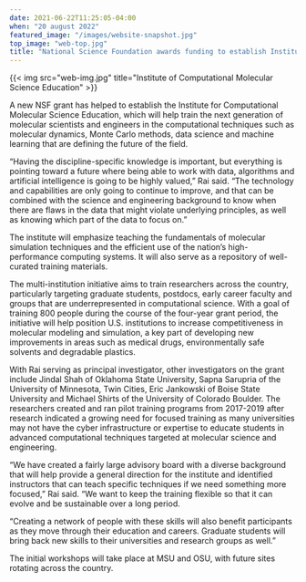 ```yaml
---
date: 2021-06-22T11:25:05-04:00
when: "20 august 2022"
featured_image: "/images/website-snapshot.jpg"
top_image: "web-top.jpg"
title: "National Science Foundation awards funding to establish Institute of Computational Molecular Science Education (October 2021)"
---
```


{{< img src="web-img.jpg" title="Institute of Computational Molecular Science Education" >}}

A new NSF grant has helped to establish the Institute for Computational Molecular Science Education, which will help train the next generation of molecular scientists and engineers in the computational techniques such as molecular dynamics, Monte Carlo methods, data science and machine learning that are defining the future of the field.

 “Having the discipline-specific knowledge is important, but everything is pointing toward a future where being able to work with data, algorithms and artificial intelligence is going to be highly valued,” Rai said. “The technology and capabilities are only going to continue to improve, and that can be combined with the science and engineering background to know when there are flaws in the data that might violate underlying principles, as well as knowing which part of the data to focus on.”

The institute will emphasize teaching the fundamentals of molecular simulation techniques and the efficient use of the nation’s high-performance computing systems. It will also serve as a repository of well-curated training materials.

The multi-institution initiative aims to train researchers across the country, particularly targeting graduate students, postdocs, early career faculty and groups that are underrepresented in computational science. With a goal of training 800 people during the course of the four-year grant period, the initiative will help position U.S. institutions to increase competitiveness in molecular modeling and simulation, a key part of developing new improvements in areas such as medical drugs, environmentally safe solvents and degradable plastics.

With Rai serving as principal investigator, other investigators on the grant include Jindal Shah of Oklahoma State University, Sapna Sarupria of the University of Minnesota, Twin Cities, Eric Jankowski of Boise State University and Michael Shirts of the University of Colorado Boulder. The researchers created and ran pilot training programs from 2017-2019 after research indicated a growing need for focused training as many universities may not have the cyber infrastructure or expertise to educate students in advanced computational techniques targeted at molecular science and engineering.

“We have created a fairly large advisory board with a diverse background that will help provide a general direction for the institute and identified instructors that can teach specific techniques if we need something more focused,” Rai said. “We want to keep the training flexible so that it can evolve and be sustainable over a long period.

“Creating a network of people with these skills will also benefit participants as they move through their education and careers. Graduate students will bring back new skills to their universities and research groups as well.”

The initial workshops will take place at MSU and OSU, with future sites rotating across the country.





